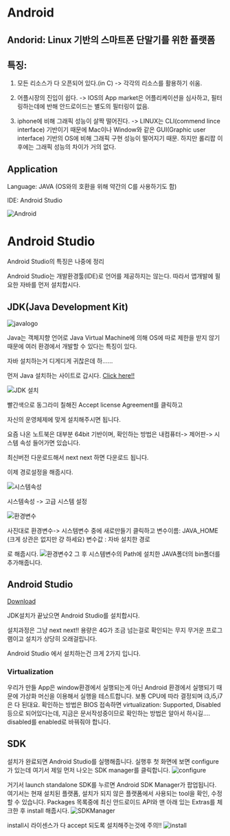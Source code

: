 # Android
## Andorid: Linux 기반의 스마트폰 단말기를 위한 플랫폼


## 특징:
1. 모든 리소스가 다 오픈되어 있다.(in C)
-> 각각의 리소스를 활용하기 쉬움.


2. 어플시장의 진입이 쉽다.
-> IOS의 App market은 어플리케이션을 심사하고, 필터링하는데에 반해 안드로이드는 별도의 필터링이 없음.


3. iphone에 비해 그래픽 성능이 살짝 떨어진다.
-> LINUX는 CLI(commend lince interface) 기반이기 때문에 Mac이나 Window와 같은 GUI(Graphic user interface) 기반의 OS에 비해 그래픽 구현 성능이 떨어지기 때문.
하지만 롤리팝 이후에는 그래픽 성능의 차이가 거의 없다. 

## Application

Language: JAVA (OS와의 호환을 위해 약간의 C를 사용하기도 함)

IDE: Android Studio

![Android](https://github.com/SKKUMathcom/2017-Android-/blob/master/Seminar/Figure/android_icon.png)

# Android Studio

Android Studio의 특징은 나중에 정리

Android Studio는 개발환경툴(IDE)로 언어를 제공하지는 않는다.
따라서 앱개발에 필요한 자바를 먼저 설치합시다.

## JDK(Java Development Kit)

![javalogo](https://github.com/SKKUMathcom/2017-Android-/blob/master/Seminar/Figure/java-logo-vector.png)

Java는 객체지향 언어로 Java Virtual Machine에 의해 OS에 따로 제한을 받지 않기 때문에 여러 환경에서 개발할 수 있다는 특징이 있다.

자바 설치하는거 디게디게 귀찮은데 하......

먼저 Java 설치하는 사이트로 갑시다. [Click here!!](http://www.oracle.com/technetwork/java/javase/downloads/jdk8-downloads-2133151.html)

![JDK 설치](https://github.com/SKKUMathcom/2017-Android-/blob/master/Seminar/Figure/java%20%EC%84%A4%EC%B9%98%202.PNG)

빨간색으로 동그라미 칠해진 Accept license Agreement를 클릭하고

자신의 운영체제에 맞게 설치해주시면 됩니다.

요즘 나온 노트북은 대부분 64bit 기반이며, 확인하는 방법은 내컴퓨터-> 제어판-> 시스템 속성 들어가면 있습니다.

최신버전 다운로드해서 next next 하면 다운로드 됩니다.

이제 경로설정을 해줍시다. 

![시스템속성](https://github.com/SKKUMathcom/2017-Android-/blob/master/Seminar/Figure/%EC%8B%9C%EC%8A%A4%ED%85%9C%EC%86%8D%EC%84%B1.PNG)

시스템속성 -> 고급 시스템 설정

![환경변수](https://github.com/SKKUMathcom/2017-Android-/blob/master/Seminar/Figure/%ED%99%98%EA%B2%BD%EB%B3%80%EC%88%98%EC%84%A4%EC%A0%95.PNG)

사진대로 환경변수-> 시스템변수 중에 새로만들기 클릭하고
변수이름: JAVA_HOME (크게 상관은 없지만 걍 하세요)
변수값 : 자바 설치한 경로

로 해줍시다. 
![환경변수2](https://github.com/SKKUMathcom/2017-Android-/blob/master/Seminar/Figure/java%20%EC%84%A4%EC%B9%98%203.PNG)
그 후 시스템변수의 Path에 설치한 JAVA폴더의 bin폴더를 추가해줍니다.

## Android Studio

[Download](http://developer.android.com/intl/ko/sdk/index.html)

JDK설치가 끝났으면 Android Studio를 설치합시다.

설치과정은 그냥 next next!!
용량은 4G가 조금 넘는걸로 확인되는 무지 무거운 프로그램이고 설치가 상당히 오래걸립니다.

Android Studio 에서 설치하는건 크게 2가지 입니다.


### Virtualization

우리가 만들 App은 window환경에서 실행되는게 아닌 Android 환경에서 실행되기 때문에 가상화 머신을 이용해서 실행을 테스트합니다. 보통 CPU에 따라 결정되며 i3,i5,i7은 다 된대요.
확인하는 방법은 BIOS 접속하면 virtualization: Supported, Disabled 등으로 되어있다는데, 지금은 문서작성중이므로 확인하는 방법은 알아서 하시길.... disabled를 enabled로 바꿔줘야 합니다.


## SDK


설치가 완료되면 Android Studio를 실행해줍니다. 실행후 첫 화면에 보면 configure가 있는데 여기서 제일 먼저 나오는 SDK manager를 클릭합니다.
![configure](https://github.com/SKKUMathcom/2017-Android-/blob/master/Seminar/Figure/sdk.png)

거기서 launch standalone SDK를 누르면 Android SDK Manager가 팝업됩니다. 여기서는 현재 설치된 플랫폼, 설치가 되지 않은 플랫폼에서 사용되는 tool을 확인, 수정할 수 있습니다.
Packages 목록중에 최신 안드로이드 API와 맨 아래 있는 Extras를 체크한 후 install 해줍시다.
![SDKManager](https://github.com/SKKUMathcom/2017-Android-/blob/master/Seminar/Figure/launch%20standalone.PNG)

install시 라이센스가 다 accept 되도록 설치해주는것에 주의!!
![install](https://github.com/SKKUMathcom/2017-Android-/blob/master/Seminar/Figure/sdk2.PNG)
